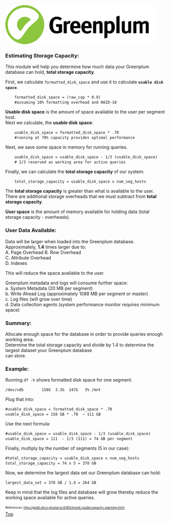 ![Greenplum](https://github.com/syuja/GreenPlumSetup/blob/master/img/greenplum-logo.png)
<a id='top'></a>

### Estimating Storage Capacity:  
This module will help you determine how much data your Greenplum database can hold, **total storage capacity**.   

First, we calculate `formatted_disk_space` and use it to calculate **`usable disk space`**.   

        formatted_disk_space = (raw_cap * 0.9)  
        #assuming 10% formatting overhead and RAID-10   

**Usable disk space** is the amount of space available to the user per segment host.   
Next we calculate, the **usable disk space**:  

        usable_disk_space = formatted_disk_space * .70   
        #running at 70% capacity provides optimal performance   

Next, we save some space in memory for running queries.  

        usable_disk_space = usable_disk_space - 1/3 (usable_disk_space) 
        # 1/3 reserved as working area for active queries 
  

Finally, we can calculate the **total storage capacity** of our system:  

        total_storage_capacity = usable_disk_space x num_seg_hosts 


The **total storage capacity** is greater than what is available to the user.   
There are additional storage overheads that we must subtract from **total storage capacity**.   

**User space** is the amount of memory available for holding data (total storage capacity - overheads).   

### User Data Available:  
Data will be larger when loaded into the Greenplum database.  
Approximately, **1.4** times larger due to:  
  A. Page Overhead
  B. Row Overhead  
  C. Attribute Overhead  
  D. Indexes  

This will reduce the space available to the user.  

Greenplum metadata and logs will consume further space:  
  a. System Metadata (20 MB per segment)  
  b. Write Ahead Log (approximately 1088 MB per segment or master)  
  c. Log files (will grow over time)  
  d. Data collection agents (system performance monitor requires minimum space)  
  
### Summary:  
Allocate enough space for the database in order to provide queries enough working area.  
Determine the total storage capacity and divide by 1.4 to determine the largest dataset your Greenplum database  
can store.  


### Example:  
Running `df -h` shows formatted disk space for one segment.  

    /dev/vdb        158G  3.3G  147G   3% /mnt

Plug that into:  

    #usable_disk_space = formatted_disk_space * .70  
    usable_disk_space = 158 GB * .70  ~ 111 GB  

Use the next formula:  

    #usable_disk_space = usable_disk_space - 1/3 (usable_disk_space)  
    usable_disk_space = 111  - 1/3 (111) = 74 GB per segment  

Finally, multiply by the number of segments (5 in our case):  

    #total_storage_capacity = usable_disk_space x num_seg_hosts  
    total_storage_capacity = 74 x 5 = 370 GB  

Now, we determine the largest data set our Greenplum database can hold:  

    largest_data_set = 370 GB / 1.4 = 264 GB  

Keep in mind that the log files and database will grow thereby reduce the working space available for active queries.  


<sub><sup> References: http://gpdb.docs.pivotal.io/4360/install_guide/capacity_planning.html </sub></sup>  
[Top](#top)   
